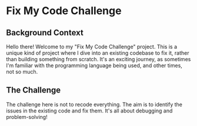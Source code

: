 # Fix My Code Challenge

## Background Context

Hello there! Welcome to my "Fix My Code Challenge" project. This is a unique kind of project where I dive into an existing codebase to fix it, rather than building something from scratch. It's an exciting journey, as sometimes I'm familiar with the programming language being used, and other times, not so much.

## The Challenge

The challenge here is not to recode everything. The aim is to identify the issues in the existing code and fix them. It's all about debugging and problem-solving!